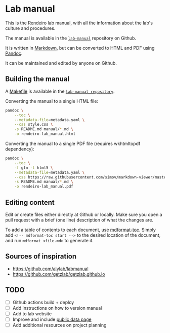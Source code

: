 <div style="page-break-after: always;"></div>

# Lab manual
<!--
<div style="width:50%; display: block; margin: auto;">
    <img src="https://github.com/rendeirolab/lab-manual/blob/main/assets/img/logo.png?raw=true" style="width: 100%;"/>
    <p style="text-align: center;">Rendeiro Lab</p>
</div> -->

This is the Rendeiro lab manual, with all the information about the lab's culture and procedures.

The manual is available in the [`lab-manual`](https://github.com/rendeirolab/lab-manual/tree/main/manual) repository on Github.

It is written in [Markdown](https://daringfireball.net/projects/markdown/), but can be converted to HTML and PDF using [Pandoc](https://pandoc.org/).

It can be maintained and edited by anyone on Github.

## Building the manual

A [Makefile](https://github.com/rendeirolab/lab-manual/blob/main/manual/Makefile) is available in the [`lab-manual repository`](https://github.com/rendeirolab/lab-manual/tree/main/manual).

Converting the manual to a single HTML file:

```bash
pandoc \
    --toc \
    --metadata-file=metadata.yaml \
    --css style.css \
    -s README.md manual/*.md \
    -o rendeiro-lab_manual.html
```

Converting the manual to a single PDF file (requires wkhtmltopdf dependency):

```bash
pandoc \
    --toc \
    -f gfm -t html5 \
    --metadata-file=metadata.yaml \
    --css https://raw.githubusercontent.com/simov/markdown-viewer/master/themes/github.css \
    -s README.md manual/*.md \
    -o rendeiro-lab_manual.pdf
```

## Editing content

Edit or create files either directly at Github or locally. Make sure you open a pull request with a brief (one line) description of what the changes are.

To add a table of contents to each document, use [mdformat-toc](https://github.com/hukkin/mdformat-toc).
Simply add `<!-- mdformat-toc start -->` to the desired location of the document, and run `mdformat <file.md>` to generate it.

## Sources of inspiration

- https://github.com/alylab/labmanual
- https://github.com/getzlab/getzlab.github.io


## TODO

- [ ] Github actions build + deploy
- [ ] Add instructions on how to version manual
- [ ] Add to lab website
- [ ] Improve and include [public data page](source/public_data.md)
- [ ] Add additional resources on project planning
